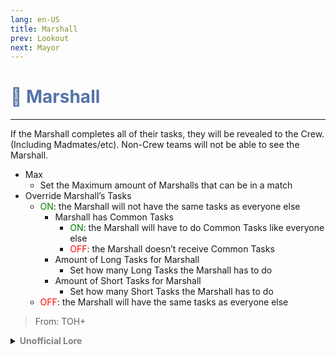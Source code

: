 ```yaml
---
lang: en-US
title: Marshall
prev: Lookout
next: Mayor
---
```


# <font color="#5573aa">🤴 <b>Marshall</b></font> <Badge text="Power" type="tip" vertical="middle"/>
---

If the Marshall completes all of their tasks, they will be revealed to the Crew. (Including Madmates/etc). Non-Crew teams will not be able to see the Marshall.
* Max
  * Set the Maximum amount of Marshalls that can be in a match
* Override Marshall’s Tasks
  * <font color=green>ON</font>: the Marshall will not have the same tasks as everyone else
    * Marshall has Common Tasks
      * <font color=green>ON</font>: the Marshall will have to do Common Tasks like everyone else
      * <font color=red>OFF</font>: the Marshall doesn’t receive Common Tasks
    * Amount of Long Tasks for Marshall
      * Set how many Long Tasks the Marshall has to do
    * Amount of Short Tasks for Marshall
      * Set how many Short Tasks the Marshall has to do
  * <font color=red>OFF</font>: the Marshall will have the same tasks as everyone else

> From: TOH+

<details>
<summary><b><font color=gray>Unofficial Lore</font></b></summary>

Placeholder: This role is a ROLE OH EM GOSH
> Submitted by: Member
</details>